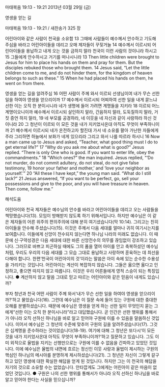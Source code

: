 마태복음 19:13 - 19:21 
2013년 03월 29일 (금)

영생을 얻는 길



마태복음 19:13 - 19:21 / 새찬송가 325 장


어린아이와 같은 사람이 천국을 소유함
13 그때에 사람들이 예수께서 안수하고 기도해 주심을 바라고 어린아이들을 데리고 오매 제자들이 꾸짖거늘 14 예수께서 이르시되 어린아이들을 용납하고 내게 오는 것을 금하지 말라 천국이 이런 사람의 것이니라 하시고 15 그들에게 안수하시고 거기를 떠나시니라
13 Then little children were brought to Jesus for him to place his hands on them and pray for them. But the disciples rebuked those who brought them. 14 Jesus said, “Let the little children come to me, and do not hinder them, for the kingdom of heaven belongs to such as these.” 15 When he had placed his hands on them, he went on from there.

영생을 얻는 길을 알려주심
16 어떤 사람이 주께 와서 이르되 선생님이여 내가 무슨 선한 일을 하여야 영생을 얻으리이까 17 예수께서 이르시되 어찌하여 선한 일을 내게 묻느냐 선한 이는 오직 한 분이시니라 네가 생명에 들어 가려면 계명들을 지키라 18 이르되 어느 계명이오니이까 예수께서 이르시되 살인하지 말라, 간음하지 말라, 도둑질하지 말라, 거짓 증언 하지 말라, 19 네 부모를 공경하라, 네 이웃을 네 자신과 같이 사랑하라 하신 것이니라 20 그 청년이 이르되 이 모든 것을 내가 지키었사온대 아직도 무엇이 부족하니이까 21 예수께서 이르시되 네가 온전하고자 할진대 가서 네 소유를 팔아 가난한 자들에게 주라 그리하면 하늘에서 보화가 네게 있으리라 그리고 와서 나를 따르라 하시니
16 Now a man came up to Jesus and asked, “Teacher, what good thing must I do to get eternal life?” 17 “Why do you ask me about what is good?” Jesus replied. “There is only One who is good. If you want to enter life, obey the commandments.” 18 “Which ones?” the man inquired. Jesus replied, “‘Do not murder, do not commit adultery, do not steal, do not give false testimony, 19 honor your father and mother,’ and ‘love your neighbor as yourself.’” 20 “All these I have kept,” the young man said. “What do I still lack?” 21 Jesus answered, “If you want to be perfect, go, sell your possessions and give to the poor, and you will have treasure in heaven. Then come, follow me.”

해석도움





어린아이와 천국 
제자들은 예수님의 안수를 바라고 어린아이들을 데리고 오는 사람들을 책망했습니다(13). 모임이 방해받지 않도록 하기 위해서입니다. 하지만 예수님은 이 같은 제자들의 어른 위주의 편의주의에 대해 분히 여기셨습니다(막 10:14). 그리고는 친히 아이들을 안수해 주셨습니다(15). 이것은 주께서 다음 세대를 얼마나 귀히 여기시는지를 보여줍니다. 이들에게 신앙이 전수되지 않는다면 하나님 나라의 미래도 없습니다. 이 때문에 신·구약성경은 다음 세대에 대한 바른 신앙전수의 의무를 끊임없이 강조하고 있습니다. 그러므로 바쁘고 피곤하실 때에도 그의 품을 열어 아이를 안고 축복하셨던 예수님처럼, 우리도 우리의 다음 세대를 그 모습 그대로 용납하고 사랑하며 훈육하는 데 최선을 다해야 합니다. 한편‘천국이 어린아이의 것’이라는 말씀은 아이 속에 있는 순수한 수용성을 가리키는 것입니다. 어린아이는 계산이 복잡하지 않습니다. 그들은 옳으면 옳다고 인정하고, 좋으면 따지지 않고 따릅니다. 이것은 우리 어른들에게 영적 스승이 되는 특징입니다. 
● 계산하지 않고 말씀 그대로 믿고 따르는 어린아이와 같은 믿음이 내게도 있습니까?

부자 청년과 천국 
어떤 사람이 주께 와서‘내가 무슨 선한 일을 하여야 영생을 얻으리이까?’하고 물었습니다(16). 그런데 예수님은 이 질문 속에 들어 있는 구원에 대한 중대한 오해를 분별하셨습니다. 때문에 예수님은 영생을 얻게 하는 선한 일이 무엇인지 묻는 그에게“선한 이는 오직 한 분이시니라”라고 대답했습니다. 곧 인간은 선한 행위를 통해서가 아니라 오직 선하신 하나님을 바로 알고 믿어야 구원에 이를 수 있음을 말씀하신 것입니다. 이어서 예수님은 그 청년의 수준에 맞추어 구원의 길을 알려주셨습니다(17). 그것은 십계명을 준수하라는 것이었습니다(18-19). 여기에 대해 그 청년은 또다시‘이 모든 것을 내가 지키었사온대 아직도 무엇이 부족하니이까?’하고 질문하고 있습니다. 그도 이미 외적으로 율법을 지키는 선행만으로는 구원에 이를 수 없음을 간파하고 있었던 것입니다. 이에 예수님은 율법의 내면에 흐르는 정신인 이웃 사랑과 율법이 제시하는 구원의 핵심인 하나님의 메시아를 분명하게 제시하셨습니다(21). 그 청년은 자신이 그렇게 갈구하고 있던 영생에 대한 확실한 해답을 얻게 된 것입니다. 하지만 그는 이 천국의 해답을 자기의 것으로 소유할 수는 없었습니다. 안타깝게도 그에게는 어린아이 같은 마음이 없었던 것입니다.
● 구원은 나의 선한 행위를 통해서가 아니라 오직 선하신 하나님을 바로 알고 믿어야 한다는 사실을 믿으십니까?
